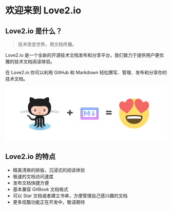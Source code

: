 # 欢迎来到 Love2.io

## Love2.io 是什么？

> 技术改变世界，用文档传播。

Love2.io 是一个全新的开源技术文档发布和分享平台，我们致力于提供用户更优雅的技术文档阅读体验。

在 Love2.io 你可以利用 GitHub 和 Markdown 轻松撰写、管理、发布和分享你的技术文档。

![](/assets/github-markdown.png)

## Love2.io 的特点

* 精美清爽的排版，沉浸式的阅读体验
* 极速的文档访问速度
* 发布文档快捷方便
* 基本兼容 GitBook 文档格式
* 可以 Star 文档或者建立书单，方便管理自己感兴趣的文档
* 更多炫酷功能正在开发中，敬请期待



